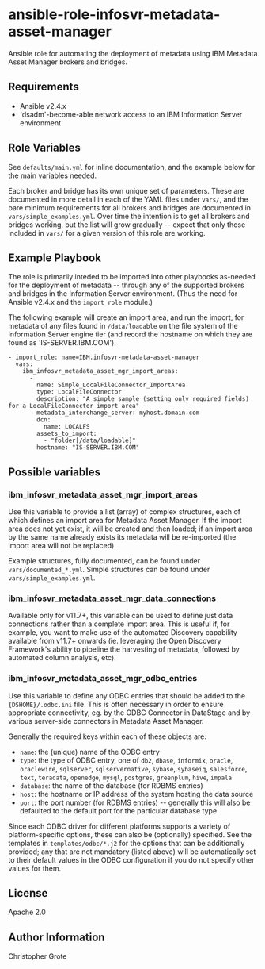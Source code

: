 # ansible-role-infosvr-metadata-asset-manager

Ansible role for automating the deployment of metadata using IBM Metadata Asset Manager brokers and bridges.

## Requirements

- Ansible v2.4.x
- 'dsadm'-become-able network access to an IBM Information Server environment

## Role Variables

See `defaults/main.yml` for inline documentation, and the example below for the main variables needed.

Each broker and bridge has its own unique set of parameters.  These are documented in more detail in each of the YAML files under `vars/`, and the bare minimum requirements for all brokers and bridges are documented in `vars/simple_examples.yml`.  Over time the intention is to get all brokers and bridges working, but the list will grow gradually -- expect that only those included in `vars/` for a given version of this role are working.

## Example Playbook

The role is primarily inteded to be imported into other playbooks as-needed for the deployment of metadata -- through any of the supported brokers and bridges in the Information Server environment. (Thus the need for Ansible v2.4.x and the `import_role` module.)

The following example will create an import area, and run the import, for metadata of any files found in `/data/loadable` on the file system of the Information Server engine tier (and record the hostname on which they are found as 'IS-SERVER.IBM.COM').

```
- import_role: name=IBM.infosvr-metadata-asset-manager
  vars:
    ibm_infosvr_metadata_asset_mgr_import_areas:
      - 
        name: Simple_LocalFileConnector_ImportArea
        type: LocalFileConnector
        description: "A simple sample (setting only required fields) for a LocalFileConnector import area"
        metadata_interchange_server: myhost.domain.com
        dcn:
          name: LOCALFS
        assets_to_import:
          - "folder[/data/loadable]"
        hostname: "IS-SERVER.IBM.COM"
```

## Possible variables

### ibm_infosvr_metadata_asset_mgr_import_areas

Use this variable to provide a list (array) of complex structures, each of which defines an import area for Metadata Asset Manager. If the import area does not yet exist, it will be created and then loaded; if an import area by the same name already exists its metadata will be re-imported (the import area will not be replaced).

Example structures, fully documented, can be found under `vars/documented_*.yml`. Simple structures can be found under `vars/simple_examples.yml`.

### ibm_infosvr_metadata_asset_mgr_data_connections

Available only for v11.7+, this variable can be used to define just data connections rather than a complete import area. This is useful if, for example, you want to make use of the automated Discovery capability available from v11.7+ onwards (ie. leveraging the Open Discovery Framework's ability to pipeline the harvesting of metadata, followed by automated column analysis, etc).

### ibm_infosvr_metadata_asset_mgr_odbc_entries

Use this variable to define any ODBC entries that should be added to the `{DSHOME}/.odbc.ini` file. This is often necessary in order to ensure appropriate connectivity, eg. by the ODBC Connector in DataStage and by various server-side connectors in Metadata Asset Manager.

Generally the required keys within each of these objects are:
- `name`: the (unique) name of the ODBC entry
- `type`: the type of ODBC entry, one of `db2`, `dbase`, `informix`, `oracle`, `oraclewire`, `sqlserver`, `sqlservernative`, `sybase`, `sybaseiq`, `salesforce`, `text`, `teradata`, `openedge`, `mysql`, `postgres`, `greenplum`, `hive`, `impala`
- `database`: the name of the database (for RDBMS entries)
- `host`: the hostname or IP address of the system hosting the data source
- `port`: the port number (for RDBMS entries) -- generally this will also be defaulted to the default port for the particular database type

Since each ODBC driver for different platforms supports a variety of platform-specific options, these can also be (optionally) specified. See the templates in `templates/odbc/*.j2` for the options that can be additionally provided; any that are not mandatory (listed above) will be automatically set to their default values in the ODBC configuration if you do not specify other values for them.

## License

Apache 2.0

## Author Information

Christopher Grote
